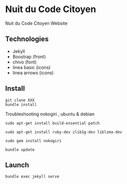 # Nuit du Code Citoyen

Nuit du Code Citoyen Website 

## Technologies

* Jekyll
* Boostrap (front)
* chivo (font)
* linea basic (icons)
* linea arrows (icons)

## Install 

	git clone XXX
	bundle install

Troubleshooting nokogiri , ubuntu & debian

	sudo apt-get install build-essential patch

	sudo apt-get install ruby-dev zlib1g-dev liblzma-dev

	sudo gem install nokogiri

	bundle update

## Launch

	bundle exec jekyll serve